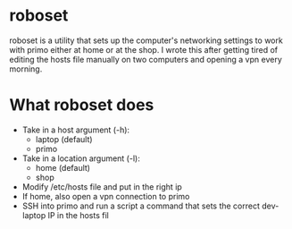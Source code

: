 # roboset

roboset is a utility that sets up the computer's networking settings to work with
primo either at home or at the shop. I wrote this after getting tired of editing the
hosts file manually on two computers and opening a vpn every morning.

# What roboset does

* Take in a host argument (-h):
    * laptop (default)
    * primo
* Take in a location argument (-l):
    * home (default)
    * shop
* Modify /etc/hosts file and put in the right ip
* If home, also open a vpn connection to primo
* SSH into primo and run a script a command that sets the correct dev-laptop IP in
  the hosts fil
